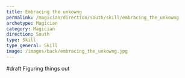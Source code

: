 ```yaml
---
title: Embracing the unkowng
permalink: /magician/direction/south/skill/embracing_the_unkowng
archetype: Magician
category: Magician
direction: South
type: Skill
type_general: Skill
image: /images/back/embracing_the_unkowng.jpg
---
```

#draft Figuring things out
